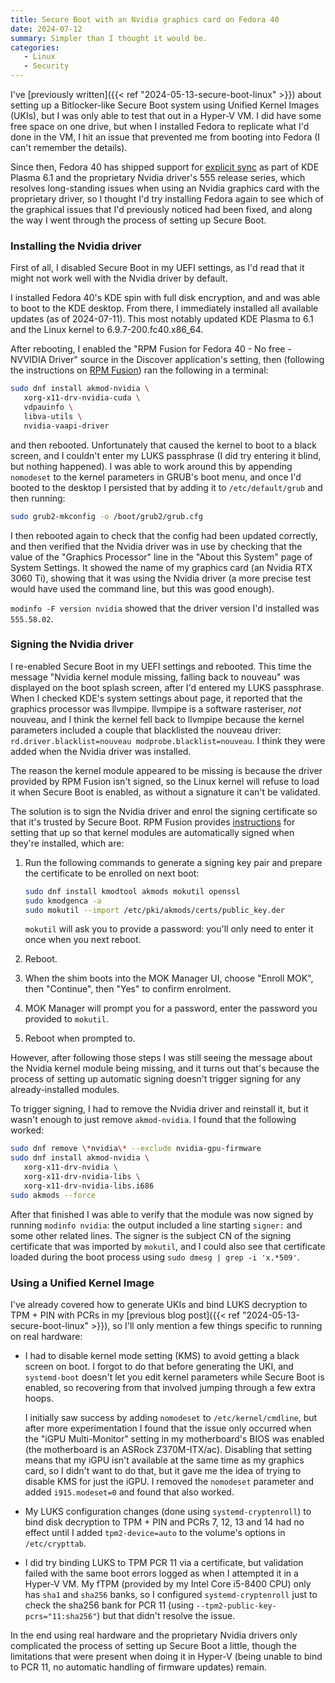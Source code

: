 ```yaml
---
title: Secure Boot with an Nvidia graphics card on Fedora 40
date: 2024-07-12
summary: Simpler than I thought it would be.
categories:
   - Linux
   - Security
---
```


I've [previously written]({{< ref "2024-05-13-secure-boot-linux" >}}) about setting up a Bitlocker-like Secure Boot system using Unified Kernel Images (UKIs), but I was only able to test that out in a Hyper-V VM. I did have some free space on one drive, but when I installed Fedora to replicate what I'd done in the VM, I hit an issue that prevented me from booting into Fedora (I can't remember the details).

Since then, Fedora 40 has shipped support for [explicit sync](https://zamundaaa.github.io/wayland/2024/04/05/explicit-sync.html) as part of KDE Plasma 6.1 and the proprietary Nvidia driver's 555 release series, which resolves long-standing issues when using an Nvidia graphics card with the proprietary driver, so I thought I'd try installing Fedora again to see which of the graphical issues that I'd previously noticed had been fixed, and along the way I went through the process of setting up Secure Boot.

### Installing the Nvidia driver

First of all, I disabled Secure Boot in my UEFI settings, as I'd read that it might not work well with the Nvidia driver by default.

I installed Fedora 40's KDE spin with full disk encryption, and and was able to boot to the KDE desktop. From there, I immediately installed all available updates (as of 2024-07-11). This most notably updated KDE Plasma to 6.1 and the Linux kernel to 6.9.7-200.fc40.x86_64.

After rebooting, I enabled the "RPM Fusion for Fedora 40 - No free - NVVIDIA Driver" source in the Discover application's setting, then (following the instructions on [RPM Fusion](https://rpmfusion.org/Howto/NVIDIA)) ran the following in a terminal:

```sh
sudo dnf install akmod-nvidia \
   xorg-x11-drv-nvidia-cuda \
   vdpauinfo \
   libva-utils \
   nvidia-vaapi-driver
```

and then rebooted. Unfortunately that caused the kernel to boot to a black screen, and I couldn't enter my LUKS passphrase (I did try entering it blind, but nothing happened). I was able to work around this by appending `nomodeset` to the kernel parameters in GRUB's boot menu, and once I'd booted to the desktop I persisted that by adding it to `/etc/default/grub` and then running:

```sh
sudo grub2-mkconfig -o /boot/grub2/grub.cfg
```

I then rebooted again to check that the config had been updated correctly, and then verified that the Nvidia driver was in use by checking that the value of the "Graphics Processor" line in the "About this System" page of System Settings. It showed the name of my graphics card (an Nvidia RTX 3060 Ti), showing that it was using the Nvidia driver (a more precise test would have used the command line, but this was good enough).

`modinfo -F version nvidia` showed that the driver version I'd installed was `555.58.02`.

### Signing the Nvidia driver

I re-enabled Secure Boot in my UEFI settings and rebooted. This time the message "Nvidia kernel module missing, falling back to nouveau" was displayed on the boot splash screen, after I'd entered my LUKS passphrase. When I checked KDE's system settings about page, it reported that the graphics processor was llvmpipe. llvmpipe is a software rasteriser, *not* nouveau, and I think the kernel fell back to llvmpipe because the kernel parameters included a couple that blacklisted the nouveau driver: `rd.driver.blacklist=nouveau modprobe.blacklist=nouveau`. I think they were added when the Nvidia driver was installed.

The reason the kernel module appeared to be missing is because the driver provided by RPM Fusion isn't signed, so the Linux kernel will refuse to load it when Secure Boot is enabled, as without a signature it can't be validated.

The solution is to sign the Nvidia driver and enrol the signing certificate so that it's trusted by Secure Boot. RPM Fusion provides [instructions](https://rpmfusion.org/Howto/Secure%20Boot) for setting that up so that kernel modules are automatically signed when they're installed, which are:

1. Run the following commands to generate a signing key pair and prepare the certificate to be enrolled on next boot:

   ```sh
   sudo dnf install kmodtool akmods mokutil openssl
   sudo kmodgenca -a
   sudo mokutil --import /etc/pki/akmods/certs/public_key.der
   ```

   `mokutil` will ask you to provide a password: you'll only need to enter it once when you next reboot.
2. Reboot.
3. When the shim boots into the MOK Manager UI, choose "Enroll MOK", then "Continue", then "Yes" to confirm enrolment.
4. MOK Manager will prompt you for a password, enter the password you provided to `mokutil`.
5. Reboot when prompted to.

However, after following those steps I was still seeing the message about the Nvidia kernel module being missing, and it turns out that's because the process of setting up automatic signing doesn't trigger signing for any already-installed modules.

To trigger signing, I had to remove the Nvidia driver and reinstall it, but it wasn't enough to just remove `akmod-nvidia`. I found that the following worked:

```sh
sudo dnf remove \*nvidia\* --exclude nvidia-gpu-firmware
sudo dnf install akmod-nvidia \
   xorg-x11-drv-nvidia \
   xorg-x11-drv-nvidia-libs \
   xorg-x11-drv-nvidia-libs.i686
sudo akmods --force
```

After that finished I was able to verify that the module was now signed by running `modinfo nvidia`: the output included a line starting `signer:` and some other related lines. The signer is the subject CN of the signing certificate that was imported by `mokutil`, and I could also see that certificate loaded during the boot process using `sudo dmesg | grep -i 'x.*509'`.

### Using a Unified Kernel Image

I've already covered how to generate UKIs and bind LUKS decryption to TPM + PIN with PCRs in my [previous blog post]({{< ref "2024-05-13-secure-boot-linux" >}}), so I'll only mention a few things specific to running on real hardware:

- I had to disable kernel mode setting (KMS) to avoid getting a black screen on boot. I forgot to do that before generating the UKI, and `systemd-boot` doesn't let you edit kernel parameters while Secure Boot is enabled, so recovering from that involved jumping through a few extra hoops.

  I initially saw success by adding `nomodeset` to `/etc/kernel/cmdline`, but after more experimentation I found that the issue only occurred when the "iGPU Multi-Monitor" setting in my motherboard's BIOS was enabled (the motherboard is an ASRock Z370M-ITX/ac). Disabling that setting means that my iGPU isn't available at the same time as my graphics card, so I didn't want to do that, but it gave me the idea of trying to disable KMS for just the iGPU. I removed the `nomodeset` parameter and added `i915.modeset=0` and found that also worked.
- My LUKS configuration changes (done using `systemd-cryptenroll`) to bind disk decryption to TPM + PIN and PCRs 7, 12, 13 and 14 had no effect until I added `tpm2-device=auto` to the volume's options in `/etc/crypttab`.
- I did try binding LUKS to TPM PCR 11 via a certificate, but validation failed with the same boot errors logged as when I attempted it in a Hyper-V VM. My fTPM (provided by my Intel Core i5-8400 CPU) only has `sha1` and `sha256` banks, so I configured `systemd-cryptenroll` just to check the sha256 bank for PCR 11 (using `--tpm2-public-key-pcrs="11:sha256"`) but that didn't resolve the issue.

In the end using real hardware and the proprietary Nvidia drivers only complicated the process of setting up Secure Boot a little, though the limitations that were present when doing it in Hyper-V (being unable to bind to PCR 11, no automatic handling of firmware updates) remain.
